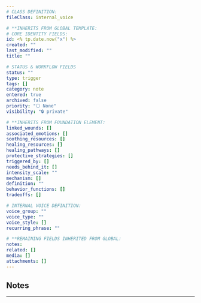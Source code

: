 ```yaml
---
# CLASS DEFINITION:
fileClass: internal_voice

# **INHERITS FROM GLOBAL TEMPLATE:
# CORE IDENTITY FIELDS:
id: <% tp.date.now("x") %>
created: ""
last_modified: ""
title: ""

# STATUS & WORKFLOW FIELDS
status: ""
type: trigger
tags: []
category: note
entered: true
archived: false
priority: "⚪ None"
visibility: "🔒 private"

# **INHERITS FROM FOUNDATION ELEMENT:
linked_wounds: []
associated_emotions: []
soothing_resources: []
healing_resources: []
healing_pathways: []
protective_strategies: []
triggered_by: []
needs_behind_it: []
intensity_scale: ""
mechanism: []
definition: ""
behavior_functions: []
tradeoffs: []

# INTERNAL VOICE DEFINITION:
voice_group: ""
voice_type: ""
voice_style: []
recurring_phrase: ""

# **REMAINING FIELDS INHERITED FROM GLOBAL:
notes: 
related: []
media: []
attachments: []
---
```


## Notes
---


